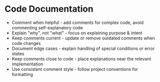 # Code Documentation

- Comment when helpful - add comments for complex code, avoid commenting self-explanatory code
- Explain "why", not "what" - focus on explaining purpose & intent
- Keep comments current - update or remove outdated comments when code changes
- Document edge cases - explain handling of special conditions or error states
- Keep comments close to code - place explanations near the relevant implementation
- Use consistent comment style - follow project conventions for formatting
